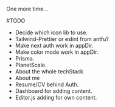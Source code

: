 One more time...

#TODO

- Decide which icon lib to use.
- Tailwind-Prettier or eslint from antfu?
- Make next auth work in appDir.
- Make color mode work in appDir.
- Prisma.
- PlanetScale.
- About the whole techStack
- About me
- Resume/CV behind Auth.
- Dashboard for adding content.
- Editor.js adding for own content.
